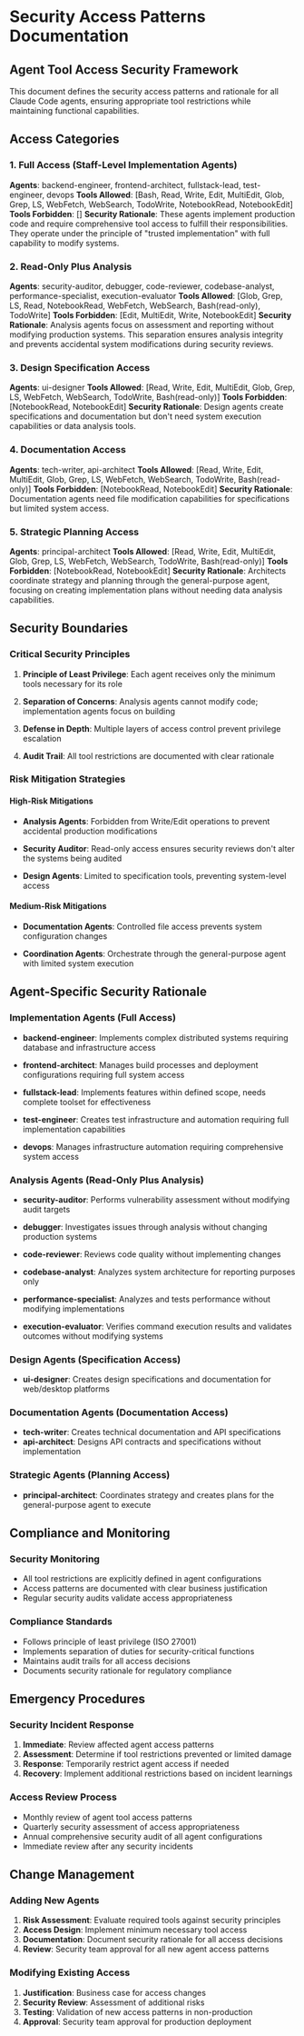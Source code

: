 # Security Access Patterns Documentation

## Agent Tool Access Security Framework

This document defines the security access patterns and rationale for all Claude Code agents,
ensuring appropriate tool restrictions while maintaining functional capabilities.

## Access Categories

### 1. Full Access (Staff-Level Implementation Agents)

**Agents**: backend-engineer, frontend-architect, fullstack-lead, test-engineer, devops
**Tools Allowed**: [Bash, Read, Write, Edit, MultiEdit, Glob, Grep, LS, WebFetch,
WebSearch, TodoWrite, NotebookRead, NotebookEdit]
**Tools Forbidden**: []
**Security Rationale**: These agents implement production code and require comprehensive
tool access to fulfill their responsibilities. They operate under the principle of
"trusted implementation" with full capability to modify systems.

### 2. Read-Only Plus Analysis

**Agents**: security-auditor, debugger, code-reviewer, codebase-analyst,
performance-specialist, execution-evaluator
**Tools Allowed**: [Glob, Grep, LS, Read, NotebookRead, WebFetch, WebSearch,
Bash(read-only), TodoWrite]
**Tools Forbidden**: [Edit, MultiEdit, Write, NotebookEdit]
**Security Rationale**: Analysis agents focus on assessment and reporting without
modifying production systems. This separation ensures analysis integrity and prevents
accidental system modifications during security reviews.

### 3. Design Specification Access

**Agents**: ui-designer
**Tools Allowed**: [Read, Write, Edit, MultiEdit, Glob, Grep, LS, WebFetch,
WebSearch, TodoWrite, Bash(read-only)]
**Tools Forbidden**: [NotebookRead, NotebookEdit]
**Security Rationale**: Design agents create specifications and documentation but don't
need system execution capabilities or data analysis tools.

### 4. Documentation Access

**Agents**: tech-writer, api-architect
**Tools Allowed**: [Read, Write, Edit, MultiEdit, Glob, Grep, LS, WebFetch,
WebSearch, TodoWrite, Bash(read-only)]
**Tools Forbidden**: [NotebookRead, NotebookEdit]
**Security Rationale**: Documentation agents need file modification capabilities for
specifications but limited system access.

### 5. Strategic Planning Access

**Agents**: principal-architect
**Tools Allowed**: [Read, Write, Edit, MultiEdit, Glob, Grep, LS, WebFetch,
WebSearch, TodoWrite, Bash(read-only)]
**Tools Forbidden**: [NotebookRead, NotebookEdit]
**Security Rationale**: Architects coordinate strategy and planning through the
general-purpose agent, focusing on creating implementation plans without needing
data analysis capabilities.

## Security Boundaries

### Critical Security Principles

1. **Principle of Least Privilege**: Each agent receives only the minimum tools
   necessary for its role

2. **Separation of Concerns**: Analysis agents cannot modify code; implementation
   agents focus on building

3. **Defense in Depth**: Multiple layers of access control prevent privilege
   escalation

4. **Audit Trail**: All tool restrictions are documented with clear rationale

### Risk Mitigation Strategies

#### High-Risk Mitigations

- **Analysis Agents**: Forbidden from Write/Edit operations to prevent accidental
  production modifications

- **Security Auditor**: Read-only access ensures security reviews don't alter the
  systems being audited

- **Design Agents**: Limited to specification tools, preventing system-level
  access

#### Medium-Risk Mitigations

- **Documentation Agents**: Controlled file access prevents system configuration
  changes

- **Coordination Agents**: Orchestrate through the general-purpose agent with
  limited system execution

## Agent-Specific Security Rationale

### Implementation Agents (Full Access)

- **backend-engineer**: Implements complex distributed systems requiring database
  and infrastructure access

- **frontend-architect**: Manages build processes and deployment configurations
  requiring full system access

- **fullstack-lead**: Implements features within defined scope, needs complete
  toolset for effectiveness

- **test-engineer**: Creates test infrastructure and automation requiring full
  implementation capabilities

- **devops**: Manages infrastructure automation requiring comprehensive system
  access

### Analysis Agents (Read-Only Plus Analysis)

- **security-auditor**: Performs vulnerability assessment without modifying audit
  targets

- **debugger**: Investigates issues through analysis without changing production
  systems

- **code-reviewer**: Reviews code quality without implementing changes
- **codebase-analyst**: Analyzes system architecture for reporting purposes
  only

- **performance-specialist**: Analyzes and tests performance without modifying
  implementations

- **execution-evaluator**: Verifies command execution results and validates
  outcomes without modifying systems

### Design Agents (Specification Access)

- **ui-designer**: Creates design specifications and documentation for
  web/desktop platforms

### Documentation Agents (Documentation Access)

- **tech-writer**: Creates technical documentation and API specifications
- **api-architect**: Designs API contracts and specifications without
  implementation

### Strategic Agents (Planning Access)

- **principal-architect**: Coordinates strategy and creates plans for the
  general-purpose agent to execute

## Compliance and Monitoring

### Security Monitoring

- All tool restrictions are explicitly defined in agent configurations
- Access patterns are documented with clear business justification
- Regular security audits validate access appropriateness

### Compliance Standards

- Follows principle of least privilege (ISO 27001)
- Implements separation of duties for security-critical functions
- Maintains audit trails for all access decisions
- Documents security rationale for regulatory compliance

## Emergency Procedures

### Security Incident Response

1. **Immediate**: Review affected agent access patterns
2. **Assessment**: Determine if tool restrictions prevented or limited damage
3. **Response**: Temporarily restrict agent access if needed
4. **Recovery**: Implement additional restrictions based on incident learnings

### Access Review Process

- Monthly review of agent tool access patterns
- Quarterly security assessment of access appropriateness
- Annual comprehensive security audit of all agent configurations
- Immediate review after any security incidents

## Change Management

### Adding New Agents

1. **Risk Assessment**: Evaluate required tools against security principles
2. **Access Design**: Implement minimum necessary tool access
3. **Documentation**: Document security rationale for all access decisions
4. **Review**: Security team approval for all new agent access patterns

### Modifying Existing Access

1. **Justification**: Business case for access changes
2. **Security Review**: Assessment of additional risks
3. **Testing**: Validation of new access patterns in non-production
4. **Approval**: Security team approval for production deployment

